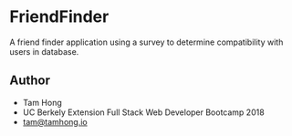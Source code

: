 # FriendFinder

A friend finder application using a survey to determine compatibility with users in database.

## Author
* Tam Hong
* UC Berkely Extension Full Stack Web Developer Bootcamp 2018
* tam@tamhong.io



        